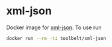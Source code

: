 
xml-json
========

Docker image for [xml-json](https://github.com/maxogden/xml-json). To use run

```bash
docker run --rm -ti toolbelt/xml-json
```
